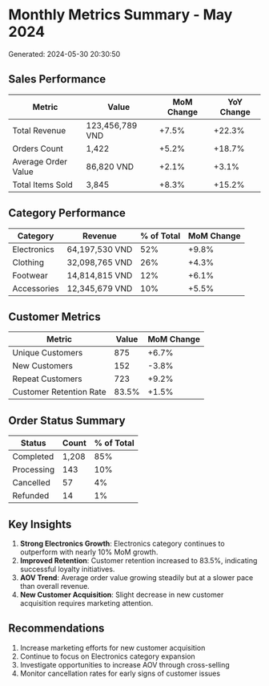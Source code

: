 # Monthly Metrics Summary - May 2024
Generated: 2024-05-30 20:30:50

## Sales Performance
| Metric | Value | MoM Change | YoY Change |
|--------|-------|------------|------------|
| Total Revenue | 123,456,789 VND | +7.5% | +22.3% |
| Orders Count | 1,422 | +5.2% | +18.7% |
| Average Order Value | 86,820 VND | +2.1% | +3.1% |
| Total Items Sold | 3,845 | +8.3% | +15.2% |

## Category Performance
| Category | Revenue | % of Total | MoM Change |
|----------|---------|------------|------------|
| Electronics | 64,197,530 VND | 52% | +9.8% |
| Clothing | 32,098,765 VND | 26% | +4.3% |
| Footwear | 14,814,815 VND | 12% | +6.1% |
| Accessories | 12,345,679 VND | 10% | +5.5% |

## Customer Metrics
| Metric | Value | MoM Change |
|--------|-------|------------|
| Unique Customers | 875 | +6.7% |
| New Customers | 152 | -3.8% |
| Repeat Customers | 723 | +9.2% |
| Customer Retention Rate | 83.5% | +1.5% |

## Order Status Summary
| Status | Count | % of Total |
|--------|-------|------------|
| Completed | 1,208 | 85% |
| Processing | 143 | 10% |
| Cancelled | 57 | 4% |
| Refunded | 14 | 1% |

## Key Insights
1. **Strong Electronics Growth**: Electronics category continues to outperform with nearly 10% MoM growth.
2. **Improved Retention**: Customer retention increased to 83.5%, indicating successful loyalty initiatives.
3. **AOV Trend**: Average order value growing steadily but at a slower pace than overall revenue.
4. **New Customer Acquisition**: Slight decrease in new customer acquisition requires marketing attention.

## Recommendations
1. Increase marketing efforts for new customer acquisition
2. Continue to focus on Electronics category expansion
3. Investigate opportunities to increase AOV through cross-selling
4. Monitor cancellation rates for early signs of customer issues 